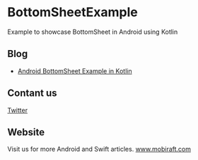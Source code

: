 # BottomSheetExample
Example to showcase BottomSheet in Android using Kotlin

<h2>Blog</h2>
<ul>
<li><a href="http://www.mobiraft.com/" rel="nofollow">Android BottomSheet Example in Kotlin</a></li>
 
</ul>

<h2>Contant us</h2>

<a href="https://twitter.com/mobiraft" rel="nofollow">Twitter</a>


<h2>Website</h2>

Visit us for more Android and Swift articles.
<a href="http://www.mobiraft.com/" rel="nofollow">www.mobiraft.com</a>



